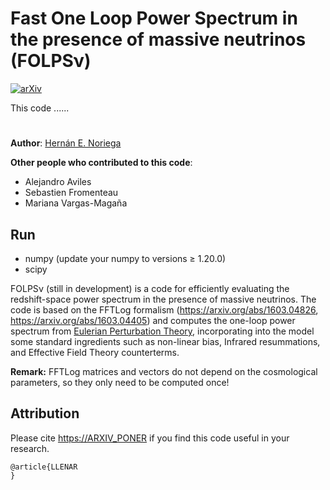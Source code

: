 # Fast One Loop Power Spectrum in the presence of massive neutrinos (FOLPSν)
[![arXiv](https://img.shields.io/badge/arXiv-PONER-red)](https://ARXIV_PONER)

This code ......

#
**Author**: [Hernán E. Noriega](mailto:henoriega@estudiantes.fisica.unam.mx)

**Other people who contributed to this code**:
- Alejandro Aviles
- Sebastien Fromenteau
- Mariana Vargas-Magaña


## Run
- numpy (update your numpy to versions ≥ 1.20.0)
- scipy


FOLPSν (still in development) is a code for efficiently evaluating the redshift-space power spectrum in the presence of massive neutrinos.
The code is based on the FFTLog formalism (https://arxiv.org/abs/1603.04826, https://arxiv.org/abs/1603.04405) and computes the one-loop power spectrum from [Eulerian Perturbation Theory](https://arxiv.org/abs/astro-ph/0112551), incorporating into the model some standard ingredients such as non-linear bias, Infrared resummations, and Effective Field Theory counterterms.

**Remark:** FFTLog matrices and vectors do not depend on the cosmological parameters, so they only need to be computed once!



Attribution
-----------

Please cite <https://ARXIV_PONER> if you find this code useful in your research. 

    @article{LLENAR
    }
